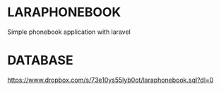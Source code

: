 # LARAPHONEBOOK
Simple phonebook application with laravel

# DATABASE
https://www.dropbox.com/s/73e10ys55lyb0ot/laraphonebook.sql?dl=0
